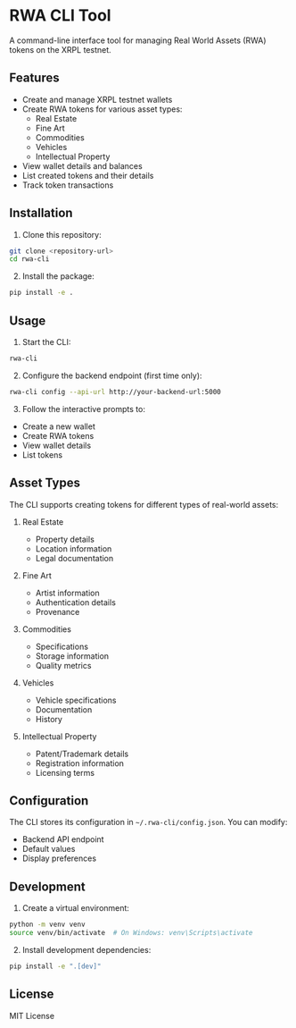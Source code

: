 # RWA CLI Tool

A command-line interface tool for managing Real World Assets (RWA) tokens on the XRPL testnet.

## Features

- Create and manage XRPL testnet wallets
- Create RWA tokens for various asset types:
  - Real Estate
  - Fine Art
  - Commodities
  - Vehicles
  - Intellectual Property
- View wallet details and balances
- List created tokens and their details
- Track token transactions

## Installation

1. Clone this repository:
```bash
git clone <repository-url>
cd rwa-cli
```

2. Install the package:
```bash
pip install -e .
```

## Usage

1. Start the CLI:
```bash
rwa-cli
```

2. Configure the backend endpoint (first time only):
```bash
rwa-cli config --api-url http://your-backend-url:5000
```

3. Follow the interactive prompts to:
- Create a new wallet
- Create RWA tokens
- View wallet details
- List tokens

## Asset Types

The CLI supports creating tokens for different types of real-world assets:

1. Real Estate
   - Property details
   - Location information
   - Legal documentation

2. Fine Art
   - Artist information
   - Authentication details
   - Provenance

3. Commodities
   - Specifications
   - Storage information
   - Quality metrics

4. Vehicles
   - Vehicle specifications
   - Documentation
   - History

5. Intellectual Property
   - Patent/Trademark details
   - Registration information
   - Licensing terms

## Configuration

The CLI stores its configuration in `~/.rwa-cli/config.json`. You can modify:
- Backend API endpoint
- Default values
- Display preferences

## Development

1. Create a virtual environment:
```bash
python -m venv venv
source venv/bin/activate  # On Windows: venv\Scripts\activate
```

2. Install development dependencies:
```bash
pip install -e ".[dev]"
```

## License

MIT License 